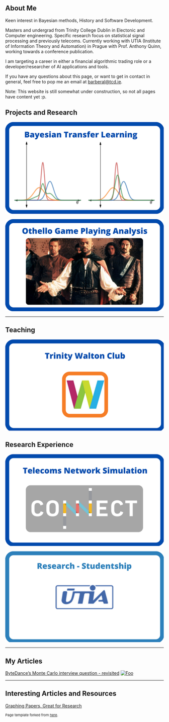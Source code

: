 ## About Me
Keen interest in Bayesian methods, History and Software Development.

Masters and undergrad from Trinity College Dublin in Electonic and Computer engineering. Specific research focus on statistical signal processing and previously telecoms. Currently working with UTIA (Institute of Information Theory and Automation) in Prague with Prof. Anthony Quinn, working towards a conference publication.

I am targeting a career in either a financial algorithmic trading role or a developer/researcher of AI applications and tools.

If you have any questions about this page, or want to get in contact in general, feel free to pop me an email at <barberal@tcd.ie>.

Note: This website is still somewhat under construction, so not all pages have content yet :p.
## Projects and Research

[![BTL](images/btl.png?raw=true)](/btl)

[![Othello](images/Othello.png?raw=true)](/othello)

---

## Teaching

[![TWC](images/twc.png?raw=true)](/walton)

## Research Experience

[![CONNECT](images/connect.png?raw=true)](/connect)

[![UTIA](images/utia.png?raw=true)](/utia)

---

## My Articles

[ByteDance’s Monte Carlo interview question - revisited](https://medium.com/@barberal/bytedance-monte-carlo-interview-question-revisited-882ea89eca0)
<a href="https://medium.com/@barberal/bytedance-monte-carlo-interview-question-revisited-882ea89eca0" rel="medium article ByteDance">![Foo](https://miro.medium.com/max/1280/0*rFu2uPAlSYKoijan.jpeg)</a>

---

## Interesting Articles and Resources
[Graphing Papers, Great for Research](https://www.connectedpapers.com/)


<p style="font-size:11px">Page template forked from <a href="https://github.com/evanca/quick-portfolio">here</a>.</p>
<!-- Remove above link if you don't want to attibute -->
